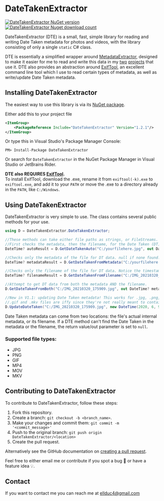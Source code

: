 # DateTakenExtractor

[![DateTakenExtractor NuGet version](https://img.shields.io/nuget/v/DateTakenExtractor)](https://www.nuget.org/packages/DateTakenExtractor/)
[![DateTakenExtractor Nuget download count](https://img.shields.io/nuget/dt/DateTakenExtractor)](https://www.nuget.org/packages/DateTakenExtractor/)

DateTakenExtractor (DTE) is a small, fast, simple library for reading and writing Date Taken metadata for photos and videos, with the library consisting of only a single ```static``` C# class.

DTE is essentially a simplified wrapper around [MetadataExtractor](https://github.com/drewnoakes/metadata-extractor-dotnet), designed to make it easier for me to read and write this data in my [two](https://github.com/ellman12/Photos-Storage-Server/) [projects](https://github.com/ellman12/Graphical-Photo-Organizer) that use it. DTE also provides an abstraction around [ExifTool](https://exiftool.org/), an excellent command line tool which I use to read certain types of metadata, as well as write/update Date Taken metadata.

## Installing DateTakenExtractor
The easiest way to use this library is via its [NuGet package](https://www.nuget.org/packages/DateTakenExtractor/).

Either add this to your project file
```xml
<ItemGroup>
    <PackageReference Include="DateTakenExtractor" Version="1.2.1"/>
</ItemGroup>
```

Or type this in Visual Studio's Package Manager Console:
```
PM> Install-Package DateTakenExtractor
```

Or search for `DateTakenExtractor` in the NuGet Package Manager in Visual Studio or JetBrains Rider.

**DTE also REQUIRES [ExifTool](https://exiftool.org/).**
<br>To install ExifTool, download the .exe, rename it from `exiftool(-k).exe` to `exiftool.exe`, and add it to your `PATH` or move the .exe to a directory already in the `PATH`, like `C:/Windows`.

## Using DateTakenExtractor
DateTakenExtractor is very simple to use. The class contains several public methods for your use.

```c#
using D = DateTakenExtractor.DateTakenExtractor;

//These methods can take either file paths as strings, or FileStreams.
//First checks the metadata, then the filename, for the Date Taken (DT) data. dateTakenSrc would either be 'Metadata', 'Filename', or 'None'.
DateTime? autoResult = D.GetDateTakenAuto("C:/yourfilehere.jpg", out DateTakenSrc dateTakenSrc);

//Checks only the metadata of the file for DT data. null if none found.
DateTime? metadataResult = D.GetDateTakenFromMetadata("C:/yourfilehere.jpg");

//Checks only the filename of the file for DT data. Notice the timestamp pattern ↓ in the filename. null if none found.
DateTime? filenameResult = D.GetDateTakenFromFilename("C:/IMG_20210320_175909.jpg");

//Attempt to get DT data from both the metadata AND the filename.
D.GetDateTakenFromBoth("C:/IMG_20210320_175909.jpg", out DateTime? metadataDT, out DateTime? filenameDT);

//New in V1.1: updating Date Taken metadata! This works for .jpg, .png, .mp4, and .mov files.
//.gif and .mkv files are iffy since they're not really meant to contain this kind of data.
D.UpdateDateTaken("C:/IMG_20210320_175909.jpg", new DateTime(2020, 6, 9, 12, 30, 0));
```

Date Taken metadata can come from two locations: the file's actual internal metadata, or its filename. If a DTE method can't find the Date Taken in the metadata or the filename, the return value/out parameter is set to `null`.

### Supported file types:
* JPG
* PNG
* GIF
* MP4
* MOV
* MKV

## Contributing to DateTakenExtractor
To contribute to DateTakenExtractor, follow these steps:

1. Fork this repository.
2. Create a branch: `git checkout -b <branch_name>`.
3. Make your changes and commit them: `git commit -m '<commit_message>'`
4. Push to the original branch: `git push origin DateTakenExtractor/<location>`
5. Create the pull request.

Alternatively see the GitHub documentation on [creating a pull request](https://help.github.com/en/github/collaborating-with-issues-and-pull-requests/creating-a-pull-request).

Feel free to either email me or contribute if you spot a bug 🐛 or have a feature idea 💡.

## Contact
If you want to contact me you can reach me at ellduc4@gmail.com
